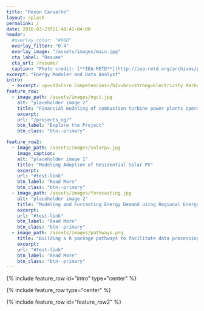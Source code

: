 ```yaml
---
title: "Rexon Carvalho"
layout: splash
permalink: /
date: 2016-03-23T11:48:41-04:00
header:
  #overlay_color: "#000"
  overlay_filter: "0.4"
  overlay_image: "/assets/images/main.jpg"
  cta_label: "Resume"
  cta_url: /resume/
  caption: "Photo credit: [**IEA-RETD**](http://iea-retd.org/archives/publications/res-e-markets)"
excerpt: "Energy Modeler and Data Analyst"
intro:
  - excerpt: <p><h2>Core Competencies</h2><br><strong>Electricity Markets | Energy Modeling | Data Analysis | Multi-criteria Decision Analysis | Policy Analysis | Integrated Assessment Models | Greenhouse Gas Emissions Accounting | Environmental Life Cycle Assessment | Project Management</strong></p><p><h2>Programming and Software Proficiencies</h2><br><strong>R programming | Python | Matlab | Advance Excel | Tableau | C | C++ | HTML</strong></p>
feature_row:
  - image_path: /assets/images/ngct.jpg
    alt: "placeholder image 2"
    title: "Financial modeling of combustion turbine power plants operating in US power markets"
    excerpt:
    url: "/projects_ng/"
    btn_label: "Explore the Project"
    btn_class: "btn--primary"

feature_row2:
  - image_path: /assets/images/solarpv.jpg
    image_caption:
    alt: "placeholder image 1"
    title: "Modeling Adoption of Residential Solar PV"
    excerpt:
    url: "#test-link"
    btn_label: "Read More"
    btn_class: "btn--primary"
  - image_path: /assets/images/forecasting.jpg
    alt: "placeholder image 2"
    title: "Modeling and Forcasting Energy Demand using Regional Energy Consumption Survey Data "
    excerpt:
    url: "#test-link"
    btn_label: "Read More"
    btn_class: "btn--primary"
  - image_path: /assets/images/pathways.png
    title: "Building a R package pathways to facilitate data processing for Climate Watch Pathways"
    excerpt:
    url: "#test-link"
    btn_label: "Read More"
    btn_class: "btn--primary"
---
```


{% include feature_row id="intro" type="center" %}

{% include feature_row type="center" %}

{% include feature_row id="feature_row2" %}
